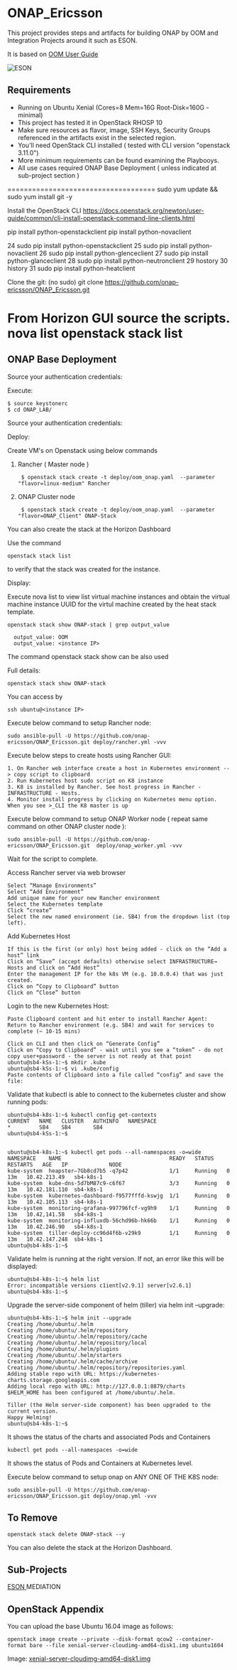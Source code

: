 # ONAP_Ericsson
This project provides steps and artifacts for building ONAP by OOM and Integration Projects around it such as ESON.

It is based on [ OOM User Guide ](http://onap.readthedocs.io/en/latest/submodules/oom.git/docs/oom_user_guide.html)
 
 
![ESON](https://github.com/moffzilla/ONAP_LAB/blob/master/media/OOM_ONAP_Single.png)

 
## Requirements

- Running on Ubuntu Xenial (Cores=8 Mem=16G Root-Disk=160G - minimal)
- This project has tested it in OpenStack RHOSP 10 
- Make sure resources as flavor, image, SSH Keys, Security Groups referenced in the artifacts exist in the selected region.
- You’ll need OpenStack CLI installed ( tested with CLI version "openstack 3.11.0")
- More minimum requirements can be found examining the Playbooys.
- All use cases required ONAP Base Deployment ( unless indicated at sub-project section )

====================================
sudo yum update && sudo yum install git -y

Install the OpenStack CLI
https://docs.openstack.org/newton/user-guide/common/cli-install-openstack-command-line-clients.html

pip install python-openstackclient
pip install python-novaclient

   24  sudo pip install python-openstackclient
   25  sudo pip install python-novaclient
   26  sudo pip install python-glenceclient
   27  sudo pip install python-glanceclient
   28  sudo pip install python-neutronclient
   29  hostory
   30  history
   31  sudo pip install python-heatclient
   
Clone the git:
(no sudo) git clone https://github.com/onap-ericsson/ONAP_Ericsson.git 

From Horizon GUI source the scripts. 
nova list
openstack stack list
=========================================
## ONAP Base Deployment

Source your authentication credentials:

Execute:

	$ source keystonerc
  	$ cd ONAP_LAB/
Source your authentication credentials:

Deploy:

Create VM's on Openstack using below commands 

1) Rancher ( Master node )

	    $ openstack stack create -t deploy/oom_onap.yaml  --parameter "flavor=linux-medium" Rancher

2) ONAP Cluster node 

	    $ openstack stack create -t deploy/oom_onap.yaml  --parameter "flavor=ONAP_Client" ONAP-Stack

  
You can also create the stack at the Horizon Dashboard

Use the command 

	openstack stack list 

to verify that the stack was created for the instance.

Display:

Execute nova list to view list virtual machine instances and obtain the virtual machine instance UUID for the virtul machine created by the heat stack template.

        
    openstack stack show ONAP-stack | grep output_value

	  output_value: OOM
	  output_value: <instance IP> 

The command openstack stack show <instance UUID> can be also used

Full details:

	openstack stack show ONAP-stack

You can access by 

	ssh ubuntu@<instance IP>

Execute below command to setup Rancher node:

	sudo ansible-pull -U https://github.com/onap-ericsson/ONAP_Ericsson.git deploy/rancher.yml -vvv

Execute below steps to create hosts using Rancher GUI:
       
    1. On Rancher web interface create a host in Kubernetes environment --> copy script to clipboard
	2. Run Kubernetes host sudo script on K8 instance
	3. K8 is installed by Rancher. See host progress in Rancher - INFRASTRUCTURE - Hosts.
	4. Monitor install progress by clicking on Kubernetes menu option. When you see >_CLI the K8 master is up

Execute below command to setup ONAP Worker node ( repeat same command on other ONAP cluster node ):

	sudo ansible-pull -U https://github.com/onap-ericsson/ONAP_Ericsson.git  deploy/onap_worker.yml -vvv

Wait for the script to complete.

Access Rancher server via web browser
	
	Select “Manage Environments”
	Select “Add Environment”
	Add unique name for your new Rancher environment
	Select the Kubernetes template
	Click “create”
	Select the new named environment (ie. SB4) from the dropdown list (top left).


Add Kubernetes Host

	If this is the first (or only) host being added - click on the “Add a host” link
	Click on “Save” (accept defaults) otherwise select INFRASTRUCTURE→ Hosts and click on “Add Host”
	Enter the management IP for the k8s VM (e.g. 10.0.0.4) that was just created.
	Click on “Copy to Clipboard” button
	Click on “Close” button

Login to the new Kubernetes Host:

	Paste Clipboard content and hit enter to install Rancher Agent:
	Return to Rancher environment (e.g. SB4) and wait for services to complete (~ 10-15 mins)

	Click on CLI and then click on “Generate Config”
	Click on “Copy to Clipboard” - wait until you see a “token” - do not copy user+password - the server is not ready at that point
	ubuntu@sb4-kSs-1:~$ mkdir .kube
	ubuntu@sb4-kSs-1:~$ vi .kube/config
	Paste contents of Clipboard into a file called “config” and save the file:

Validate that kubectl is able to connect to the kubernetes cluster  and show running pods:

	ubuntu@sb4-k8s-1:~$ kubectl config get-contexts
	CURRENT   NAME   CLUSTER   AUTHINFO   NAMESPACE
	*         SB4    SB4       SB4
	ubuntu@sb4-kSs-1:~$


	ubuntu@sb4-k8s-1:~$ kubectl get pods --all-namespaces -o=wide
	NAMESPACE    NAME                                  READY   STATUS    RESTARTS   AGE   IP             NODE
	kube-system  heapster—7Gb8cd7b5 -q7p42             1/1     Running   0          13m   10.42.213.49   sb4-k8s-1
	kube-system  kube-dns-5d7bM87c9-c6f67              3/3     Running   0          13m   10.42.181.110  sb4-k8s-1
	kube-system  kubernetes-dashboard-f9577fffd-kswjg  1/1     Running   0          13m   10.42.105.113  sb4-k8s-1
	kube-system  monitoring-grafana-997796fcf-vg9h9    1/1     Running   0          13m   10.42,141.58   sb4-k8s-1
	kube-system  monitoring-influxdb-56chd96b-hk66b    1/1     Running   0          13m   10.4Z.246.90   sb4-k8s-1
	kube-system  tiller-deploy-cc96d4f6b-v29k9         1/1     Running   0          13m   10.42.147.248  sb4-k8s-1
	ubuntu@sb4-k8s-1:~$

Validate helm is running at the right version. If not, an error like this will be displayed:

	ubuntu@sb4-k8s-1:~$ helm list
	Error: incompatible versions c1ient[v2.9.1] server[v2.6.1]
	ubuntu@sb4-k8s-1:~$

Upgrade the server-side component of helm (tiller) via helm init –upgrade:

	ubuntu@sb4-k8s-1:~$ helm init --upgrade
	Creating /home/ubuntu/.helm
	Creating /home/ubuntu/.helm/repository
	Creating /home/ubuntu/.helm/repository/cache
	Creating /home/ubuntu/.helm/repository/local
	Creating /home/ubuntu/.helm/plugins
	Creating /home/ubuntu/.helm/starters
	Creating /home/ubuntu/.helm/cache/archive
	Creating /home/ubuntu/.helm/repository/repositories.yaml
	Adding stable repo with URL: https://kubernetes-charts.storage.googleapis.com
	Adding local repo with URL: http://127.0.0.1:8879/charts
	$HELM_HOME has been configured at /home/ubuntu/.helm.

	Tiller (the Helm server-side component) has been upgraded to the current version.
	Happy Helming!
	ubuntu@sb4-k8s-1:~$


It shows the status of the charts and associated Pods and Containers

	kubectl get pods --all-namespaces -o=wide

It shows the status of Pods and Containers at Kubernetes level.

Execute below command to setup onap on ANY ONE OF THE K8S node:

	sudo ansible-pull -U https://github.com/onap-ericsson/ONAP_Ericsson.git deploy/onap.yml -vvv

## To Remove

	openstack stack delete ONAP-stack --y
	
You can also delete the stack at the Horizon Dashboard.

## Sub-Projects

[ ESON ](https://github.com/moffzilla/ONAP_LAB/tree/master/eson)
MEDIATION

## OpenStack Appendix


You can upload the base Ubuntu 16.04 image as follows:

	openstack image create --private --disk-format qcow2 --container-format bare --file xenial-server-cloudimg-amd64-disk1.img ubuntu1604
	
Image: [ xenial-server-cloudimg-amd64-disk1.img ](http://cloud-images.ubuntu.com/xenial/current/xenial-server-cloudimg-amd64-disk1.img) 

